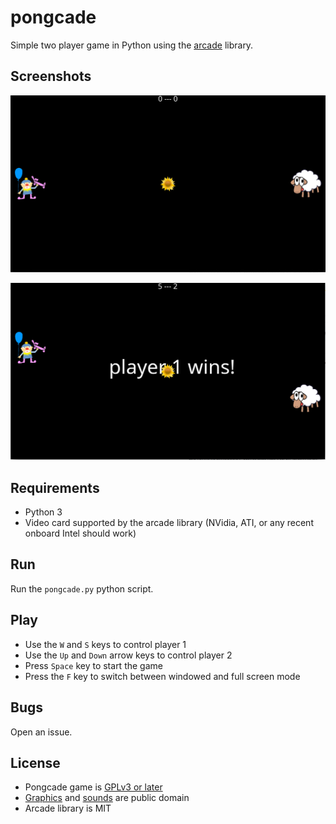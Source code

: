 # pongcade

Simple two player game in Python using the [arcade](https://arcade.academy) library.

## Screenshots

![Screenshot game start](doc/screenshots/start-game.png)

![Screenshot game end](doc/screenshots/end-game.png)

## Requirements

* Python 3
* Video card supported by the arcade library (NVidia, ATI, or any recent onboard Intel should work)

## Run

Run the `pongcade.py` python script.

## Play

* Use the `W` and `S` keys to control player 1
* Use the `Up` and `Down` arrow keys to control player 2
* Press `Space` key to start the game
* Press the `F` key to switch between windowed and full screen mode

## Bugs

Open an issue.

## License

* Pongcade game is [GPLv3 or later](https://www.gnu.org/licenses/gpl-3.0.en.html)
* [Graphics](https://openclipart.org/share) and [sounds](https://gamesounds.xyz/Sound%20Effects/LICENSE) are public domain
* Arcade library is MIT
